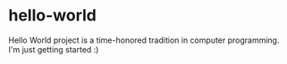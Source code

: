 # hello-world
Hello World project is a time-honored tradition in computer programming. I'm just getting started :)
